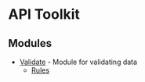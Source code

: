 # API Toolkit

## Modules
 
 - [Validate](validate.md) - Module for validating data
   -  [Rules](rules.md)
